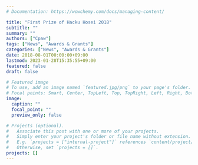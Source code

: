 ```yaml
---
# Documentation: https://wowchemy.com/docs/managing-content/

title: "First Prize of Hacku Hosei 2018"
subtitle: ""
summary: ""
authors: ["Cpaw"]
tags: ["News", "Awards & Grants"]
categories: ["News", "Awards & Grants"]
date: 2018-08-01T00:00:00+09:00
lastmod: 2023-01-28T15:35:55+09:00
featured: false
draft: false

# Featured image
# To use, add an image named `featured.jpg/png` to your page's folder.
# Focal points: Smart, Center, TopLeft, Top, TopRight, Left, Right, BottomLeft, Bottom, BottomRight.
image:
  caption: ""
  focal_point: ""
  preview_only: false

# Projects (optional).
#   Associate this post with one or more of your projects.
#   Simply enter your project's folder or file name without extension.
#   E.g. `projects = ["internal-project"]` references `content/project/deep-learning/index.md`.
#   Otherwise, set `projects = []`.
projects: []
---
```

